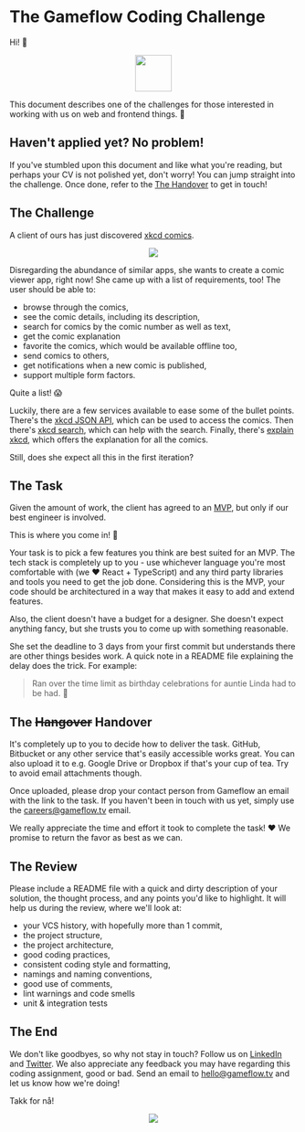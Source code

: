 # The Gameflow Coding Challenge

Hi! :wave:

<p align="center">
  <a href="https://gameflow.company"><img src="https://static.gameflow.tv/icon.svg" width="64px" /></a>
</p>

This document describes one of the challenges for those interested in working with us on web and frontend things. :tada:

## Haven't applied yet? No problem!

If you've stumbled upon this document and like what you're reading, but perhaps your CV is not polished yet, don't worry! You can jump straight into the challenge. Once done, refer to the [The Handover](#the-hangover-handover) to get in touch!

## The Challenge

A client of ours has just discovered [xkcd comics](https://xkcd.com/).

<p align="center">
  <a href="https://www.xkcd.com/327/"><img src="https://imgs.xkcd.com/comics/exploits_of_a_mom.png"/></a>
</p>

Disregarding the abundance of similar apps, she wants to create a comic viewer app, right now! She came up with a list of requirements, too! The user should be able to:

- browse through the comics,
- see the comic details, including its description,
- search for comics by the comic number as well as text,
- get the comic explanation
- favorite the comics, which would be available offline too,
- send comics to others,
- get notifications when a new comic is published,
- support multiple form factors.

Quite a list! :scream:

Luckily, there are a few services available to ease some of the bullet points. There's the [xkcd JSON API](https://xkcd.com/json.html), which can be used to access the comics. Then there's [xkcd search](https://relevantxkcd.appspot.com/), which can help with the search. Finally, there's [explain xkcd](http://www.explainxkcd.com/), which offers the explanation for all the comics.

Still, does she expect all this in the first iteration?

## The Task

Given the amount of work, the client has agreed to an [MVP](https://en.wikipedia.org/wiki/Minimum_viable_product), but only if our best engineer is involved.

This is where you come in! :tada:

Your task is to pick a few features you think are best suited for an MVP. The tech stack is completely up to you - use whichever language you're most comfortable with (we :heart: React + TypeScript) and any third party libraries and tools you need to get the job done. Considering this is the MVP, your code should be architectured in a way that makes it easy to add and extend features.

Also, the client doesn't have a budget for a designer. She doesn't expect anything fancy, but she trusts you to come up with something reasonable.

She set the deadline to 3 days from your first commit but understands there are other things besides work. A quick note in a README file explaining the delay does the trick. For example:

> Ran over the time limit as birthday celebrations for auntie Linda had to be had. :beer:

## The <strike>Hangover</strike> Handover

It's completely up to you to decide how to deliver the task. GitHub, Bitbucket or any other service that's easily accessible works great. You can also upload it to e.g. Google Drive or Dropbox if that's your cup of tea. Try to avoid email attachments though.

Once uploaded, please drop your contact person from Gameflow an email with the link to the task. If you haven't been in touch with us yet, simply use the [careers@gameflow.tv](mailto:careers@gameflow.tv) email.

We really appreciate the time and effort it took to complete the task! :heart: We promise to return the favor as best as we can.

## The Review

Please include a README file with a quick and dirty description of your solution, the thought process, and any points you'd like to highlight. It will help us during the review, where we'll look at:

- your VCS history, with hopefully more than 1 commit,
- the project structure,
- the project architecture,
- good coding practices,
- consistent coding style and formatting,
- namings and naming conventions,
- good use of comments,
- lint warnings and code smells
- unit & integration tests

## The End

We don't like goodbyes, so why not stay in touch? Follow us on [LinkedIn](https://no.linkedin.com/company/gameflow-as) and [Twitter](https://twitter.com/gameflowtv). We also appreciate any feedback you may have regarding this coding assignment, good or bad. Send an email to [hello@gameflow.tv](mailto:hello@gameflow.tv) and let us know how we're doing!

Takk for nå!

<p align="center">
  <a href="https://youtu.be/dQw4w9WgXcQ"><img src="http://briff.me/wp-content/uploads/2015/01/Animals-Waving-Goodbye-1-Polar-Bear.jpg"/></a>
</p>
